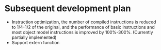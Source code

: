 # Subsequent development plan

- Instruction optimization, the number of compiled instructions is reduced to 1/4-1/2 of the original, and the performance of basic instructions and most object model instructions is improved by 100%-300%. (Currently partially implemented)
- Support extern function